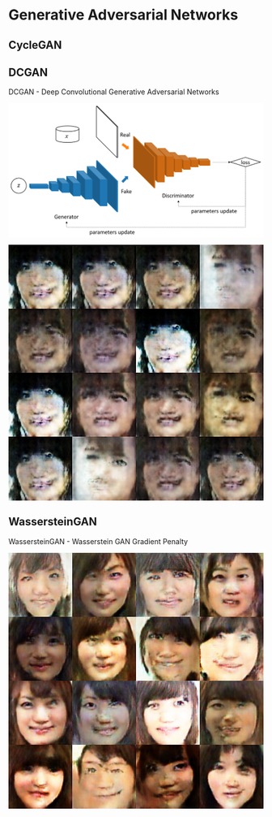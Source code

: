 # Generative Adversarial Networks

## CycleGAN


## DCGAN

DCGAN - Deep Convolutional Generative Adversarial Networks

<img src="DCGAN/dcgan.png" align="center">

<p align="center">
  <img src="DCGAN/dcgan_image.png" align="center">
</p>

## WassersteinGAN

WassersteinGAN - Wasserstein GAN Gradient Penalty

<img src="WassersteinGAN/wgan_image.png" align="center">
